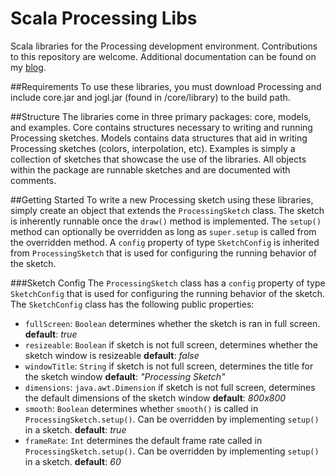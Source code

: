 # Scala Processing Libs
Scala libraries for the Processing development environment. Contributions to this repository are welcome. Additional documentation can be found on my [blog](http://felixmilea.com/?s=scala+processing).

##Requirements
To use these libraries, you must download Processing and include core.jar and jogl.jar (found in /core/library) to the build path.

##Structure
The libraries come in three primary packages: core, models, and examples. Core contains structures necessary to writing and running Processing sketches. Models contains data structures that aid in writing Processing sketches (colors, interpolation, etc). Examples is simply a collection of sketches that showcase the use of the libraries. All objects within the package are runnable sketches and are documented with comments.

##Getting Started
To write a new Processing sketch using these libraries, simply create an object that extends the `ProcessingSketch` class. The sketch is inherently runnable once the `draw()` method is implemented. The `setup()` method can optionally be overridden as long as `super.setup` is called from the overridden method.  A `config` property of type `SketchConfig` is inherited from `ProcessingSketch` that is used for configuring the running behavior of the sketch.

###Sketch Config
The `ProcessingSketch` class has a `config` property of type `SketchConfig` that is used for configuring the running behavior of the sketch. The `SketchConfig` class has the following public properties:

- `fullScreen`: `Boolean` determines whether the sketch is ran in full screen. __default__: _true_
- `resizeable`: `Boolean` if sketch is not full screen, determines whether the sketch window is resizeable __default__: _false_
- `windowTitle`: `String` if sketch is not full screen, determines the title for the sketch window __default__: _"Processing Sketch"_
- `dimensions`: `java.awt.Dimension` if sketch is not full screen, determines the default dimensions of the sketch window __default__: _800x800_
- `smooth`: `Boolean` determines whether `smooth()` is called in `ProcessingSketch.setup()`. Can be overridden by implementing `setup()` in a sketch. __default__: _true_
- `frameRate`: `Int` determines the default frame rate called in `ProcessingSketch.setup()`. Can be overridden by implementing `setup()` in a sketch. __default__: _60_
